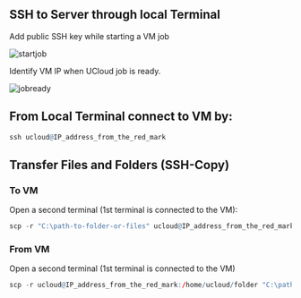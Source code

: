 ## SSH to Server through local Terminal

Add public SSH key while starting a VM job

![](/Tutorials/SSH/startjob.png "startjob")


Identify VM IP when UCloud job is ready.

![](/Tutorials/SSH/jobready.png "jobready")


## From Local Terminal connect to VM by:

```R
ssh ucloud@IP_address_from_the_red_mark
```

## Transfer Files and Folders (SSH-Copy)

### To VM

Open a second terminal (1st terminal is connected to the VM):

```R
scp -r "C:\path-to-folder-or-files" ucloud@IP_address_from_the_red_mark:
```

### From VM

Open a second terminal (1st terminal is connected to the VM)


```R
scp -r ucloud@IP_address_from_the_red_mark:/home/ucloud/folder "C:\path-to-folder"
```
